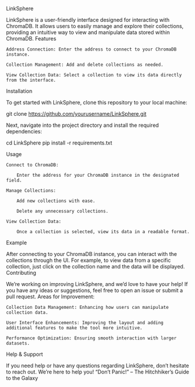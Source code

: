 LinkSphere

LinkSphere is a user-friendly interface designed for interacting with ChromaDB. It allows users to easily manage and explore their collections, providing an intuitive way to view and manipulate data stored within ChromaDB.
Features

    Address Connection: Enter the address to connect to your ChromaDB instance.

    Collection Management: Add and delete collections as needed.

    View Collection Data: Select a collection to view its data directly from the interface.

Installation

To get started with LinkSphere, clone this repository to your local machine:

git clone https://github.com/yourusername/LinkSphere.git

Next, navigate into the project directory and install the required dependencies:

cd LinkSphere
pip install -r requirements.txt

Usage

    Connect to ChromaDB:

        Enter the address for your ChromaDB instance in the designated field.

    Manage Collections:

        Add new collections with ease.

        Delete any unnecessary collections.

    View Collection Data:

        Once a collection is selected, view its data in a readable format.

Example

After connecting to your ChromaDB instance, you can interact with the collections through the UI. For example, to view data from a specific collection, just click on the collection name and the data will be displayed.
Contributing

We’re working on improving LinkSphere, and we’d love to have your help! If you have any ideas or suggestions, feel free to open an issue or submit a pull request.
Areas for Improvement:

    Collection Data Management: Enhancing how users can manipulate collection data.

    User Interface Enhancements: Improving the layout and adding additional features to make the tool more intuitive.

    Performance Optimization: Ensuring smooth interaction with larger datasets.

Help & Support

If you need help or have any questions regarding LinkSphere, don’t hesitate to reach out. We’re here to help you!
“Don’t Panic!” – The Hitchhiker’s Guide to the Galaxy
